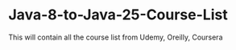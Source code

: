 # Java-8-to-Java-25-Course-List
This will contain all the course list  from Udemy, Oreilly, Coursera
